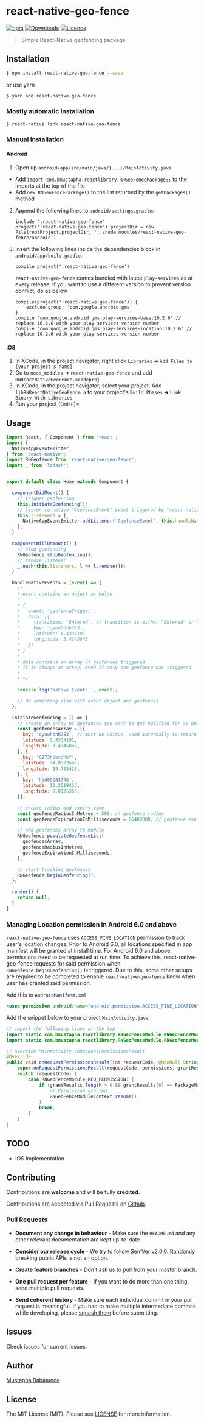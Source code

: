 
# react-native-geo-fence

[![npm](https://img.shields.io/npm/v/react-native-geo-fence.svg)](https://www.npmjs.com/package/react-native-geo-fence) [![Downloads](https://img.shields.io/npm/dt/react-native-geo-fence.svg)](https://www.npmjs.com/package/react-native-geo-fence) [![Licence](https://img.shields.io/npm/l/react-native-geo-fence.svg)](https://www.npmjs.com/package/react-native-geo-fence)

> Simple React-Native geofencing package

## Installation

``` bash
$ npm install react-native-geo-fence --save
```
or use yarn

``` bash
$ yarn add react-native-geo-fence
```

### Mostly automatic installation

`$ react-native link react-native-geo-fence`

### Manual installation

#### Android

1. Open up `android/app/src/main/java/[...]/MainActivity.java`
  - Add `import com.bmustapha.reactlibrary.RNGeoFencePackage;;` to the imports at the top of the file
  - Add `new RNGeoFencePackage()` to the list returned by the `getPackages()` method
2. Append the following lines to `android/settings.gradle`:
  	```
  	include ':react-native-geo-fence'
  	project(':react-native-geo-fence').projectDir = new File(rootProject.projectDir, '../node_modules/react-native-geo-fence/android')
  	```
3. Insert the following lines inside the dependencies block in `android/app/build.gradle`:
  	```
  	compile project(':react-native-geo-fence')
  	```
  	`react-native-geo-fence` comes bundled with latest `play-services` as at every release. If you want to use a different version to prevent version conflict, do as below
  	```
  	compile(project(':react-native-geo-fence')) {
  	    exclude group: 'com.google.android.gms'
  	}
  	compile 'com.google.android.gms:play-services-base:10.2.6' // replace 10.2.6 with your play services version number
  	compile 'com.google.android.gms:play-services-location:10.2.6' // replace 10.2.6 with your play services version number
    ```

#### iOS

1. In XCode, in the project navigator, right click `Libraries` ➜ `Add Files to [your project's name]`
2. Go to `node_modules` ➜ `react-native-geo-fence` and add `RNReactNativeGeoFence.xcodeproj`
3. In XCode, in the project navigator, select your project. Add `libRNReactNativeGeoFence.a` to your project's `Build Phases` ➜ `Link Binary With Libraries`
4. Run your project (`Cmd+R`)<


## Usage
```javascript
import React, { Component } from 'react';
import {
  NativeAppEventEmitter,
} from 'react-native';
import RNGeofence from 'react-native-geo-fence';
import _ from 'lodash';


export default class Home extends Component {

  componentDidMount() {
    // trigger geofencing
    this.initiateGeofencing();
    // listen to native "GeofenceEvent" event triggered by "react-native-geo-fence"
    this.listeners = [
      NativeAppEventEmitter.addListener('GeofenceEvent', this.handleNativeEvents),
    ];
  }

  componentWillUnmount() {
    // stop geofencing
    RNGeofence.stopGeofencing();
    // remove listener
    _.each(this.listeners, l => l.remove());
  }

  handleNativeEvents = (event) => {
    /*
    * event contains an object as below
    *
    * {
    *   event: 'geofenceTrigger',
    *   data: [{
    *     transition: 'Entered', // transition is either "Entered" or "Exited" explains if user entered or exited geofence
    *     key: 'qyuwhbhh783',
    *     latitude: 6.4334191,
    *     longitude: 3.4345843,
    *   }]
    * }
    *
    * data contains an array of geofences triggered.
    * It is always an array, even if only one geofence was triggered
    *
    * */

    console.log('Native Event: ', event);

    // do something else with event object and geofences
  };

  initiateGeofencing = () => {
    // create an array of geofences you want to get notified for as below
    const geofencesArray = [{
      key: 'qyuwhbhh783', // must be unique, used internally to return unique geofence
      latitude: 6.4334191,
      longitude: 3.4345843,
    }, {
      key: '6273hbbvdhbf',
      latitude: 34.8372645,
      longitude: 19.763423,
    }, {
      key: 'hjd09283745',
      latitude: 12.2519453,
      longitude: 9.8125365,
    }];

    // create radius and expiry time
    const geofenceRadiusInMetres = 500; // geofence radius
    const geofenceExpirationInMilliseconds = 86400000; // geofence expiration time

    // add geofences array to module
    RNGeofence.populateGeofenceList(
      geofencesArray,
      geofenceRadiusInMetres,
      geofenceExpirationInMilliseconds,
    );

    // start tracking geofences
    RNGeofence.beginGeofencing();
  };

  render() {
    return null;
  }
}
```

### Managing Location permission in Android 6.0 and above
`react-native-geo-fence` uses `ACCESS_FINE_LOCATION` permission to track user's location changes. 
Prior to Android 6.0, all locations specified in app manifest will be granted at install time. For Android 6.0 and above, permissions need to be requested at run time. To achieve this, react-native-geo-fence requests for said permission when `RNGeofence.beginGeofencing()` is triggered. Due to this, some other setups are required to be completed to enable `react-native-geo-fence` know when user has granted said permission.

Add this to `AndroidManifest.xml`
```xml
<uses-permission android:name="android.permission.ACCESS_FINE_LOCATION" />
```

Add the snippet below to your project `MainActivity.java`
```java
// import the following lines at the top
import static com.bmustapha.reactlibrary.RNGeoFenceModule.RNGeoFenceModuleContext;
import static com.bmustapha.reactlibrary.RNGeoFenceModule.RNGeoFenceModule_REQ_PERMISSION;

// override MainActivity onRequestPermissionsResult
@Override
public void onRequestPermissionsResult(int requestCode, @NonNull String[] permissions, @NonNull int[] grantResults) {
    super.onRequestPermissionsResult(requestCode, permissions, grantResults);
    switch (requestCode) {
        case RNGeoFenceModule_REQ_PERMISSION: {
            if (grantResults.length > 0 && grantResults[0] == PackageManager.PERMISSION_GRANTED){
                // Permission granted
                RNGeoFenceModuleContext.resume();
            }
            break;
        }
    }
}
```

## TODO
- iOS implementation


## Contributing

Contributions are **welcome** and will be fully **credited**.

Contributions are accepted via Pull Requests on [Github](https://github.com/toystars/react-native-geo-fence).


### Pull Requests

- **Document any change in behaviour** - Make sure the `README.md` and any other relevant documentation are kept up-to-date.

- **Consider our release cycle** - We try to follow [SemVer v2.0.0](http://semver.org/). Randomly breaking public APIs is not an option.

- **Create feature branches** - Don't ask us to pull from your master branch.

- **One pull request per feature** - If you want to do more than one thing, send multiple pull requests.

- **Send coherent history** - Make sure each individual commit in your pull request is meaningful. If you had to make multiple intermediate commits while developing, please [squash them](http://www.git-scm.com/book/en/v2/Git-Tools-Rewriting-History#Changing-Multiple-Commit-Messages) before submitting.


## Issues

Check issues for current issues.

## Author

[Mustapha Babatunde](https://twitter.com/iAmToystars)
 

## License

The MIT License (MIT). Please see [LICENSE](LICENSE) for more information.
